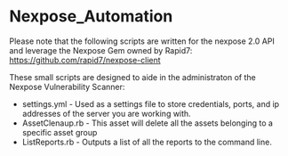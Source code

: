 # Nexpose_Automation

Please note that the following scripts are written for the nexpose 2.0 API and leverage the Nexpose Gem owned by Rapid7: https://github.com/rapid7/nexpose-client


These small scripts are designed to aide in the administraton of the Nexpose Vulnerability Scanner:

* settings.yml - Used as a settings file to store credentials, ports, and ip addresses of the server you are working with. 
* AssetClenaup.rb - This asset will delete all the assets belonging to a specific asset group
* ListReports.rb - Outputs a list of all the reports to the command line.
